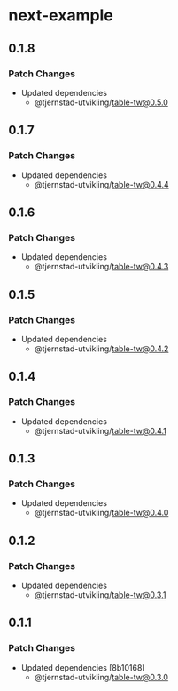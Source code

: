 # next-example

## 0.1.8

### Patch Changes

- Updated dependencies
  - @tjernstad-utvikling/table-tw@0.5.0

## 0.1.7

### Patch Changes

- Updated dependencies
  - @tjernstad-utvikling/table-tw@0.4.4

## 0.1.6

### Patch Changes

- Updated dependencies
  - @tjernstad-utvikling/table-tw@0.4.3

## 0.1.5

### Patch Changes

- Updated dependencies
  - @tjernstad-utvikling/table-tw@0.4.2

## 0.1.4

### Patch Changes

- Updated dependencies
  - @tjernstad-utvikling/table-tw@0.4.1

## 0.1.3

### Patch Changes

- Updated dependencies
  - @tjernstad-utvikling/table-tw@0.4.0

## 0.1.2

### Patch Changes

- Updated dependencies
  - @tjernstad-utvikling/table-tw@0.3.1

## 0.1.1

### Patch Changes

- Updated dependencies [8b10168]
  - @tjernstad-utvikling/table-tw@0.3.0
